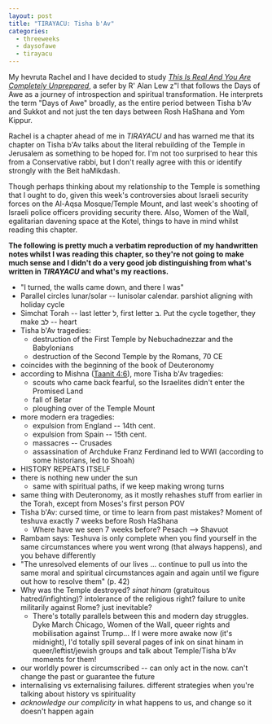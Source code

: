 ```yaml
---
layout: post
title: "TIRAYACU: Tisha b'Av"
categories:
  - threeweeks
  - daysofawe
  - tirayacu
---
```


My hevruta Rachel and I have decided to study [*This Is Real And You Are Completely Unprepared*](https://books.google.com/books/about/This_Is_Real_and_You_Are_Completely_Unpr.html?id=9dI3AQAAQBAJ&hl=en), 
a sefer by R' Alan Lew z"l that follows the Days of Awe as a journey of introspection and spiritual transformation. He 
interprets the term "Days of Awe" broadly, as the entire period between Tisha b'Av and Sukkot and not just 
the ten days between Rosh HaShana and Yom Kippur. 

Rachel is a chapter ahead of me in *TIRAYACU* and has warned me that its chapter on Tisha b'Av talks about the literal
rebuilding of the Temple in Jerusalem as something to be hoped for. I'm not too surprised to hear this from a 
Conservative rabbi, but I don't really agree with this or identify strongly with the Beit haMikdash.

Though perhaps thinking about my relationship to the Temple is something that I ought to do, given this week's
controversies about Israeli security forces on the Al-Aqsa Mosque/Temple Mount, and last week's shooting of 
Israeli police officers providing security there. Also, Women of the Wall, egalitarian davening space at the Kotel,
things to have in mind whilst reading this chapter.

**The following is pretty much a verbatim reproduction of my handwritten notes whilst I was reading this chapter, 
so they're not going to make much sense and I didn't do a very good job distinguishing from what's written in 
*TIRAYACU* and what's my reactions.**

 * "I turned, the walls came down, and there I was"
 * Parallel circles lunar/solar -- lunisolar calendar. parshiot aligning with holiday cycle
 * Simchat Torah -- last letter ל, first letter ב. Put the cycle together, they make לב -- heart
 * Tisha b'Av tragedies: 
   * destruction of the First Temple by Nebuchadnezzar and the Babylonians
   * destruction of the Second Temple by the Romans, 70 CE
 * coincides with the beginning of the book of Deuteronomy
 * according to Mishna ([Taanit 4:6](https://www.sefaria.org/Mishnah_Taanit.4.6?lang=bi)), more Tisha b'Av tragedies: 
   * scouts who came back fearful, so the Israelites didn't enter the Promised Land
   * fall of Betar
   * ploughing over of the Temple Mount
 * more modern era tragedies: 
   * expulsion from England -- 14th cent.
   * expulsion from Spain -- 15th cent.
   * massacres -- Crusades
   * assassination of Archduke Franz Ferdinand led to WWI (according to some historians, led to Shoah)
 * HISTORY REPEATS ITSELF
 * there is nothing new under the sun
   * same with spiritual paths, if we keep making wrong turns
 * same thing with Deuteronomy, as it mostly rehashes stuff from earlier in the Torah, except from Moses's 
   first person POV
 * Tisha b'Av: cursed time, or time to learn from past mistakes? Moment of teshuva exactly 7 weeks before Rosh HaShana
   * Where have we seen 7 weeks before? Pesach --> Shavuot
 * Rambam says: Teshuva is only complete when you find yourself in the same circumstances where you went wrong 
   (that always happens), and you behave differently
 * "The unresolved elements of our lives ... continue to pull us into the same moral and spiritual circumstances again 
   and again until we figure out how to resolve them" (p. 42)
 * Why was the Temple destroyed? *sinat hinam* (gratuitous hatred/infighting)? intolerance of the religious right? 
   failure to unite militarily against Rome? just inevitable?
   * There's totally parallels between this and modern day struggles. Dyke March Chicago, Women of the Wall, 
     queer rights and mobilisation against Trump... If I were more awake now (it's midnight), I'd totally spill 
     several pages of ink on sinat hinam in queer/leftist/jewish groups and talk about Temple/Tisha b'Av moments for 
     them!
 * our worldly power is circumscribed -- can only act in the now. can't change the past or guarantee the future
 * internalising vs externalising failures. different strategies when you're talking about history vs spirituality
 * *acknowledge our complicity* in what happens to us, and change so it doesn't happen again
